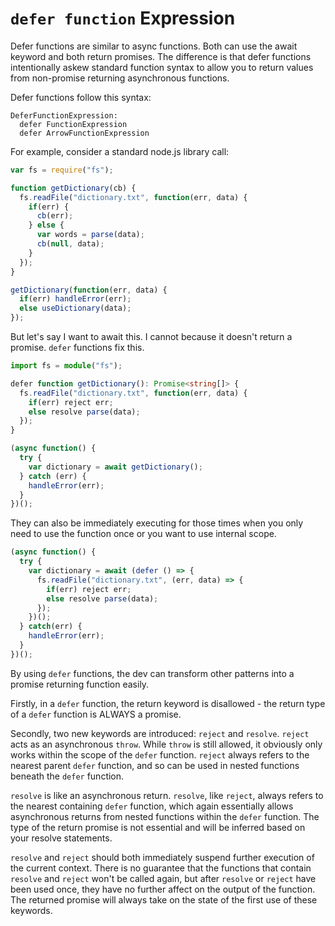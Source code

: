 # `defer function` Expression

Defer functions are similar to async functions. Both can use the await keyword and both return promises. The difference is that defer functions intentionally askew standard function syntax to allow you to return values from non-promise returning asynchronous functions.

Defer functions follow this syntax:

```
DeferFunctionExpression:
  defer FunctionExpression
  defer ArrowFunctionExpression
```

For example, consider a standard node.js library call:

```js
var fs = require("fs");

function getDictionary(cb) {
  fs.readFile("dictionary.txt", function(err, data) {
    if(err) {
      cb(err);
    } else {
      var words = parse(data);
      cb(null, data);
    }
  });
}

getDictionary(function(err, data) {
  if(err) handleError(err);
  else useDictionary(data);
});

```

But let's say I want to await this. I cannot because it doesn't return a promise. `defer` functions fix this.

```ts
import fs = module("fs");

defer function getDictionary(): Promise<string[]> {
  fs.readFile("dictionary.txt", function(err, data) {
    if(err) reject err;
    else resolve parse(data);
  });
}

(async function() {
  try {
    var dictionary = await getDictionary();
  } catch (err) {
    handleError(err);
  }
})();
```

They can also be immediately executing for those times when you only need to use the function once or you want to use internal scope.

```ts
(async function() {
  try {
    var dictionary = await (defer () => { 
      fs.readFile("dictionary.txt", (err, data) => {
        if(err) reject err;
        else resolve parse(data);
      });
    })();
  } catch(err) {
    handleError(err);
  }
})();
```

By using `defer` functions, the dev can transform other patterns into a promise returning function easily.

Firstly, in a `defer` function, the return keyword is disallowed - the return type of a `defer` function is ALWAYS a promise.

Secondly, two new keywords are introduced: `reject` and `resolve`. `reject` acts as an asynchronous `throw`. While `throw` is still allowed, it obviously only works within the scope of the `defer` function. `reject` always refers to the nearest parent `defer` function, and so can be used in nested functions beneath the `defer` function.

`resolve` is like an asynchronous return. `resolve`, like `reject`, always refers to the nearest containing `defer` function, which again essentially allows asynchronous returns from nested functions within the `defer` function. The type of the return promise is not essential and will be inferred based on your resolve statements.

`resolve` and `reject` should both immediately suspend further execution of the current context. There is no guarantee that the functions that contain `resolve` and `reject` won't be called again, but after `resolve` or `reject` have been used once, they have no further affect on the output of the function. The returned promise will always take on the state of the first use of these keywords.
